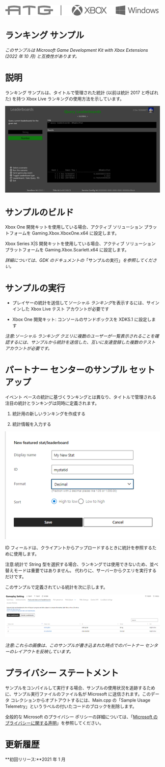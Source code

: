   ![](./media/image1.png)

#   ランキング サンプル

*このサンプルは Microsoft Game Development Kit with Xbox Extensions
(2022 年 10 月) と互換性があります。*

# 

# 説明

ランキング サンプルは、タイトルで管理された統計 (以前は統計 2017
と呼ばれた) を持つ Xbox Live ランキングの使用方法を示しています。

![](./media/image3.png)

# サンプルのビルド

Xbox One 開発キットを使用している場合、アクティブ ソリューション
プラットフォームを Gaming.Xbox.XboxOne.x64 に設定します。

Xbox Series X|S 開発キットを使用している場合、アクティブ ソリューション
プラットフォームを Gaming.Xbox.Scarlett.x64 に設定します。

*詳細については、GDK
のドキュメントの*「サンプルの実行」*を参照してください。*

# サンプルの実行

-   プレイヤーの統計を送信して*ソーシャル
    ランキング*を表示するには、サイン インした Xbox Live テスト
    アカウントが必要です

-   Xbox One 開発キット: コンソールのサンドボックスを XDKS.1
    に設定します

*注意:ソーシャル ランキング
クエリに複数のユーザーが一覧表示されることを確認するには、サンプルから統計を送信した、互いに友達登録した複数のテスト
アカウントが必要です。*

# パートナー センターのサンプル セットアップ

イベント
ベースの統計に基づくランキングとは異なり、タイトルで管理される注目の統計とランキングは同時に定義されます。

1.  統計用の新しいランキングを作成する

2.  統計情報を入力する

![](./media/image4.png)

ID
フィールドは、クライアントからアップロードするときに統計を参照するために使用します。

注意:統計で String
型を選択する場合、ランキングでは使用できないため、並べ替えモードは重要ではありません。
代わりに、サーバーからクエリを実行するだけです。

このサンプルで定義されている統計を次に示します。

![](./media/image5.png)

*注意:これらの画像は、このサンプルが書き込まれた時点でのパートナー
センターのレイアウトを反映しています。*

# プライバシー ステートメント

サンプルをコンパイルして実行する場合、サンプルの使用状況を追跡するために、サンプル実行ファイルのファイル名が
Microsoft に送信されます。このデータ
コレクションからオプトアウトするには、Main.cpp の「Sample Usage
Telemetry」というラベルの付いたコードのブロックを削除します。

全般的な Microsoft のプライバシー ポリシーの詳細については、「[Microsoft
のプライバシーに関する声明](https://privacy.microsoft.com/en-us/privacystatement/)」を参照してください。

# 更新履歴

**初回リリース:**2021 年 1 月
